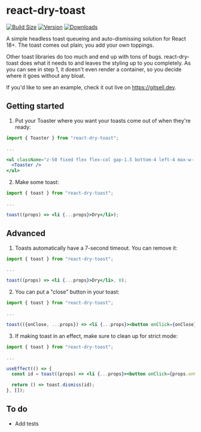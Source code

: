 # react-dry-toast

[![Build Size](https://img.shields.io/bundlephobia/minzip/react-dry-toast?label=bundle%20size&style=flat&colorA=000000&colorB=000000)](https://bundlephobia.com/package/react-dry-toast)
[![Version](https://img.shields.io/npm/v/react-dry-toast?style=flat&colorA=000000&colorB=000000)](https://www.npmjs.com/package/react-dry-toast)
[![Downloads](https://img.shields.io/npm/dt/react-dry-toast.svg?style=flat&colorA=000000&colorB=000000)](https://www.npmjs.com/package/react-dry-toast)

A simple headless toast queueing and auto-dismissing solution for React 18+. The toast comes out plain; you add your own toppings.

Other toast libraries do too much and end up with tons of bugs. react-dry-toast does what it needs to and leaves the styling up to you completely. As you can see in step 1, it doesn't even render a container, so you decide where it goes without any bloat.

If you'd like to see an example, check it out live on https://gitsell.dev.

## Getting started

1. Put your Toaster where you want your toasts come out of when they're ready:

```jsx
import { Toaster } from "react-dry-toast";

...

<ul className="z-50 fixed flex flex-col gap-1.5 bottom-4 left-4 max-w-[calc(100%-var(--spacing-8))]">
  <Toaster />
</ul>
```

2. Make some toast:

```jsx
import { toast } from "react-dry-toast";

...

toast((props) => <li {...props}>Dry</li>);
```

## Advanced

1. Toasts automatically have a 7-second timeout. You can remove it:

```jsx
import { toast } from "react-dry-toast";

...

toast((props) => <li {...props}>Dry</li>, 0);
```

2. You can put a "close" button in your toast:

```jsx
import { toast } from "react-dry-toast";

...

toast(({onClose, ...props}) => <li {...props}><button onClick={onClose}>Close</button></li>, 0);
```

3. If making toast in an effect, make sure to clean up for strict mode:

```jsx
import { toast } from "react-dry-toast";

...

useEffect(() => {
  const id = toast((props) => <li {...props}><button onClick={props.onClose}>Close</button></li>, 0);

  return () => toast.dismiss(id);
}, []);
```

## To do

- Add tests